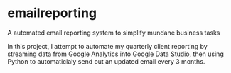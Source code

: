 # emailreporting
A automated email reporting system to simplify mundane business tasks

In this project, I attempt to automate my quarterly client reporting by streaming data from Google Analytics into Google Data Studio, then using Python to automaticlaly send out an updated email every 3 months. 
